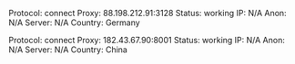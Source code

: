 Protocol: connect
Proxy: 88.198.212.91:3128
Status: working
IP: N/A
Anon: N/A
Server: N/A
Country: Germany

Protocol: connect
Proxy: 182.43.67.90:8001
Status: working
IP: N/A
Anon: N/A
Server: N/A
Country: China

